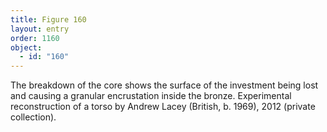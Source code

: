```yaml
---
title: Figure 160
layout: entry
order: 1160
object:
  - id: "160"
---
```


The breakdown of the core shows the surface of the investment being lost and causing a granular encrustation inside the bronze. Experimental reconstruction of a torso by Andrew Lacey (British, b. 1969), 2012 (private collection).
